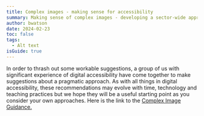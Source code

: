 ```yaml
---
title: Complex images - making sense for accessibility
summary: Making sense of complex images - developing a sector-wide approach
author: bwatson
date: 2024-02-23
toc: false
tags:
  - Alt text
isGuide: true
---
```

In order to thrash out some workable suggestions, a group of us with significant experience of digital accessibility have come together to make suggestions about a pragmatic approach. As with all things in digital accessibility, these recommendations may evolve with time, technology and teaching practices but we hope they will be a useful starting point as you consider your own approaches. Here is the link to the [Complex Image Guidance.](https://www.learningapps.co.uk/moodle/xertetoolkits/play.php?template_id=3023#page1)

